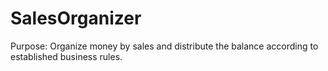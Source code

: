 # SalesOrganizer
Purpose: Organize money by sales and distribute the balance according to established business rules.
